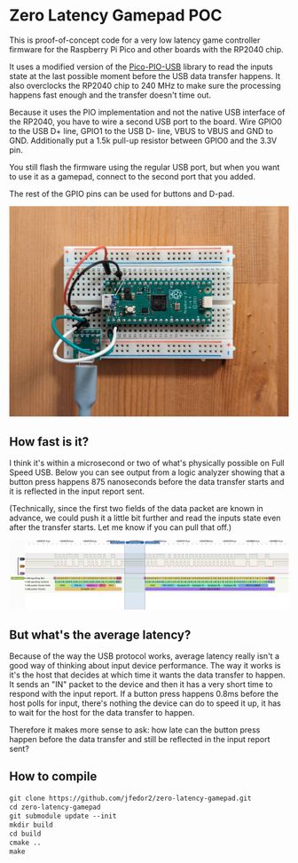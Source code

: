 # Zero Latency Gamepad POC

This is proof-of-concept code for a very low latency game controller firmware for the Raspberry Pi Pico and other boards with the RP2040 chip.

It uses a modified version of the [Pico-PIO-USB](https://github.com/sekigon-gonnoc/Pico-PIO-USB) library to read the inputs state at the last possible moment before the USB data transfer happens. It also overclocks the RP2040 chip to 240 MHz to make sure the processing happens fast enough and the transfer doesn't time out.

Because it uses the PIO implementation and not the native USB interface of the RP2040, you have to wire a second USB port to the board. Wire GPIO0 to the USB D+ line, GPIO1 to the USB D- line, VBUS to VBUS and GND to GND. Additionally put a 1.5k pull-up resistor between GPIO0 and the 3.3V pin.

You still flash the firmware using the regular USB port, but when you want to use it as a gamepad, connect to the second port that you added.

The rest of the GPIO pins can be used for buttons and D-pad.

![Wiring](images/wiring.jpg)

## How fast is it?

I think it's within a microsecond or two of what's physically possible on Full Speed USB. Below you can see output from a logic analyzer showing that a button press happens 875 nanoseconds before the data transfer starts and it is reflected in the input report sent.

(Technically, since the first two fields of the data packet are known in advance, we could push it a little bit further and read the inputs state even after the transfer starts. Let me know if you can pull that off.)

![USB traffic](images/usb-traffic.png)

## But what's the average latency?

Because of the way the USB protocol works, average latency really isn't a good way of thinking about input device performance. The way it works is it's the host that decides at which time it wants the data transfer to happen. It sends an "IN" packet to the device and then it has a very short time to respond with the input report. If a button press happens 0.8ms before the host polls for input, there's nothing the device can do to speed it up, it has to wait for the host for the data transfer to happen.

Therefore it makes more sense to ask: how late can the button press happen before the data transfer and still be reflected in the input report sent?

## How to compile

```
git clone https://github.com/jfedor2/zero-latency-gamepad.git
cd zero-latency-gamepad
git submodule update --init
mkdir build
cd build
cmake ..
make
```
